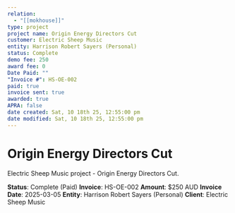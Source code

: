 ```yaml
---
relation:
  - "[[mokhouse]]"
type: project
project name: Origin Energy Directors Cut
customer: Electric Sheep Music
entity: Harrison Robert Sayers (Personal)
status: Complete
demo fee: 250
award fee: 0
Date Paid: ""
"Invoice #": HS-OE-002
paid: true
invoice sent: true
awarded: true
APRA: false
date created: Sat, 10 18th 25, 12:55:00 pm
date modified: Sat, 10 18th 25, 12:55:00 pm
---
```


# Origin Energy Directors Cut

Electric Sheep Music project - Origin Energy Directors Cut.

**Status**: Complete (Paid)
**Invoice**: HS-OE-002
**Amount**: $250 AUD
**Invoice Date**: 2025-03-05
**Entity**: Harrison Robert Sayers (Personal)
**Client**: Electric Sheep Music
